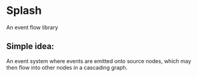 # Splash

An event flow library

## Simple idea:

An event system where events are emitted onto source nodes, which may then flow into other nodes in a cascading graph.
